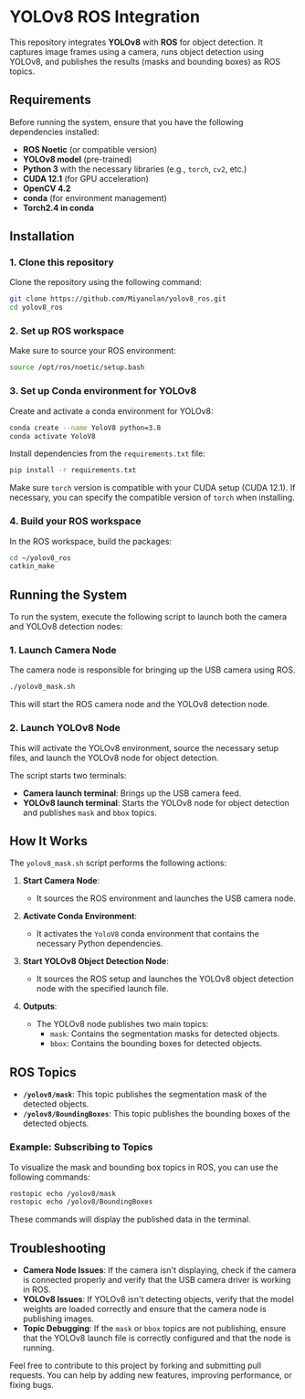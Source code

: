 # YOLOv8 ROS Integration

This repository integrates **YOLOv8** with **ROS** for object detection. It captures image frames using a camera, runs object detection using YOLOv8, and publishes the results (masks and bounding boxes) as ROS topics.

## Requirements

Before running the system, ensure that you have the following dependencies installed:

- **ROS Noetic** (or compatible version)
- **YOLOv8 model** (pre-trained)
- **Python 3** with the necessary libraries (e.g., `torch`, `cv2`, etc.)
- **CUDA 12.1** (for GPU acceleration)
- **OpenCV 4.2**
- **conda** (for environment management)
- **Torch2.4 in conda** 

## Installation

### 1. Clone this repository

Clone the repository using the following command:

```bash
git clone https://github.com/Miyanolan/yolov8_ros.git
cd yolov8_ros
```

### 2. Set up ROS workspace

Make sure to source your ROS environment:

```bash
source /opt/ros/noetic/setup.bash
```

### 3. Set up Conda environment for YOLOv8

Create and activate a conda environment for YOLOv8:

```bash
conda create --name YoloV8 python=3.8
conda activate YoloV8
```

Install dependencies from the `requirements.txt` file:

```bash
pip install -r requirements.txt
```

Make sure `torch` version is compatible with your CUDA setup (CUDA 12.1). If necessary, you can specify the compatible version of `torch` when installing.

### 4. Build your ROS workspace

In the ROS workspace, build the packages:

```bash
cd ~/yolov8_ros
catkin_make
```

## Running the System

To run the system, execute the following script to launch both the camera and YOLOv8 detection nodes:

### 1. Launch Camera Node

The camera node is responsible for bringing up the USB camera using ROS.

```bash
./yolov8_mask.sh
```

This will start the ROS camera node and the YOLOv8 detection node.

### 2. Launch YOLOv8 Node

This will activate the YOLOv8 environment, source the necessary setup files, and launch the YOLOv8 node for object detection.

The script starts two terminals:

- **Camera launch terminal**: Brings up the USB camera feed.
- **YOLOv8 launch terminal**: Starts the YOLOv8 node for object detection and publishes `mask` and `bbox` topics.

## How It Works

The `yolov8_mask.sh` script performs the following actions:

1. **Start Camera Node**:
    - It sources the ROS environment and launches the USB camera node.

2. **Activate Conda Environment**:
    - It activates the `YoloV8` conda environment that contains the necessary Python dependencies.

3. **Start YOLOv8 Object Detection Node**:
    - It sources the ROS setup and launches the YOLOv8 object detection node with the specified launch file.

4. **Outputs**:
    - The YOLOv8 node publishes two main topics:
        - `mask`: Contains the segmentation masks for detected objects.
        - `bbox`: Contains the bounding boxes for detected objects.

## ROS Topics

- **`/yolov8/mask`**: This topic publishes the segmentation mask of the detected objects.
- **`/yolov8/BoundingBoxes`**: This topic publishes the bounding boxes of the detected objects.

### Example: Subscribing to Topics

To visualize the mask and bounding box topics in ROS, you can use the following commands:

```bash
rostopic echo /yolov8/mask
rostopic echo /yolov8/BoundingBoxes
```

These commands will display the published data in the terminal.

## Troubleshooting

- **Camera Node Issues**: If the camera isn't displaying, check if the camera is connected properly and verify that the USB camera driver is working in ROS.
- **YOLOv8 Issues**: If YOLOv8 isn't detecting objects, verify that the model weights are loaded correctly and ensure that the camera node is publishing images.
- **Topic Debugging**: If the `mask` or `bbox` topics are not publishing, ensure that the YOLOv8 launch file is correctly configured and that the node is running.


Feel free to contribute to this project by forking and submitting pull requests. You can help by adding new features, improving performance, or fixing bugs.

